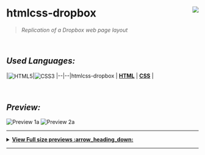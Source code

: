 
# **htmlcss-dropbox**    <img height="25" align="right" src="https://img.shields.io/badge/Made%20with-Markdown-1f425f.svg">

> _Replication of a Dropbox web page layout_


<br/>


## *_Used Languages:_*

|<img align="center" src="https://upload.wikimedia.org/wikipedia/commons/8/82/Devicon-html5-plain.svg" width="36" height="36" alt="HTML5"/>|<img align="center" src="https://upload.wikimedia.org/wikipedia/commons/6/62/CSS3_logo.svg" width="36" height="36" align="center" alt="CSS3" />
|--|--|htmlcss-dropbox
| [**HTML**](https://developer.mozilla.org/en-US/docs/Glossary/HTML5) | [**CSS**](https://developer.mozilla.org/en-US/docs/Web/CSS) |

<br />

## *_Preview:_*

![Preview 1a](/preview/preview-dropbox.gif)
![Preview 2a](/preview/thumbnails-dropbox.png)

-------

<details>  
  <summary><strong><ins> View Full size previews :arrow_heading_down: </summary></strong></ins>
  
  <br/>

  <img src="/previews/preview-dropbox.png" alt="preview1" /> 

  <img src="/previews/preview-dropbox2.png" alt="preview2" /> 

  <img src="/previews/preview-dropbox3.png" alt="preview3" /> 

  <img src="/previews/preview-dropbox4.png" alt="preview4" /> 
  
  <img src="/previews/preview-dropbox5.png" alt="preview5" /> 

  <img src="/previews/preview-dropbox6.png" alt="preview6" />   

</details>

--------
